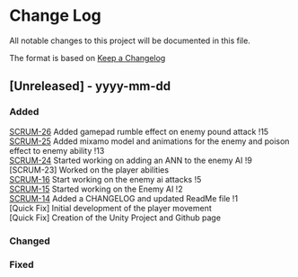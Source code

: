 # Change Log
All notable changes to this project will be documented in this file.
 
The format is based on [Keep a Changelog](http://keepachangelog.com/)

## [Unreleased] - yyyy-mm-dd

### Added
[SCRUM-26](https://github.com/Rerragio-Fernando/The-Last-Breath-Of-Olyndra/issues/15) Added gamepad rumble effect on enemy pound attack !15 \
[SCRUM-25](https://github.com/Rerragio-Fernando/The-Last-Breath-Of-Olyndra/issues/13) Added mixamo model and animations for the enemy and poison effect to enemy ability !13 \
[SCRUM-24](https://github.com/Rerragio-Fernando/The-Last-Breath-Of-Olyndra/issues/9) Started working on adding an ANN to the enemy AI !9 \
[SCRUM-23] Worked on the player abilities \
[SCRUM-16](https://github.com/Rerragio-Fernando/The-Last-Breath-Of-Olyndra/issues/4) Start working on the enemy ai attacks !5 \
[SCRUM-15](https://github.com/Rerragio-Fernando/The-Last-Breath-Of-Olyndra/issues/3) Started working on the Enemy AI !2 \
[SCRUM-14](https://github.com/Rerragio-Fernando/The-Last-Breath-Of-Olyndra/tree/1-scrum-14-add-a-changelog-and-readme-file) Added a CHANGELOG and updated ReadMe file !1 \
[Quick Fix] Initial development of the player movement \
[Quick Fix] Creation of the Unity Project and Github page

### Changed
 
### Fixed

